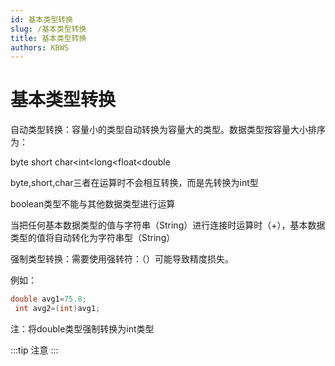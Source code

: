 ```yaml
---
id: 基本类型转换
slug: /基本类型转换
title: 基本类型转换
authors: KBWS
---
```


# 基本类型转换
自动类型转换：容量小的类型自动转换为容量大的类型。数据类型按容量大小排序为：

byte  short char<int<long<float<double

byte,short,char三者在运算时不会相互转换，而是先转换为int型

boolean类型不能与其他数据类型进行运算

当把任何基本数据类型的值与字符串（String）进行连接时运算时（+），基本数据类型的值将自动转化为字符串型（String）

强制类型转换：需要使用强转符：（）可能导致精度损失。

例如：

```cpp
double avg1=75.8;
 int avg2=(int)avg1;
```
注：将double类型强制转换为int类型  

:::tip
注意
:::